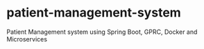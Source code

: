 # patient-management-system
Patient Management system using Spring Boot, GPRC, Docker and Microservices
